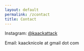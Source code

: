 ```yaml
---
layout: default
permalink: /zcontact
title: Contact
---
```

<p>Instagram: <a href="https://www.instagram.com/kaackattack/" target="_blank">@kaackattack</a></p>

<p>Email: kaacknicole at gmail dot com</p>


